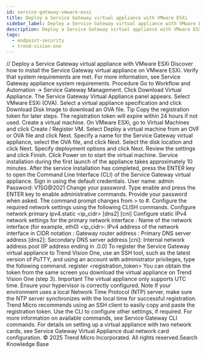 ```yaml
---
id: service-gateway-vmware-esxi
title: Deploy a Service Gateway virtual appliance with VMware ESXi
sidebar_label: Deploy a Service Gateway virtual appliance with VMware ESXi
description: Deploy a Service Gateway virtual appliance with VMware ESXi
tags:
  - endpoint-security
  - trend-vision-one
---
```


/*<![CDATA[*/ $('#title').html($('meta[name=map-description]').attr('content')); /*]]>*/ Deploy a Service Gateway virtual appliance with VMware ESXi Discover how to install the Service Gateway virtual appliance on VMware ESXi. Verify that system requirements are met. For more information, see Service Gateway appliance system requirements. Procedure Go to Workflow and Automation → Service Gateway Management. Click Download Virtual Appliance. The Service Gateway Virtual Appliance panel appears. Select VMware ESXi (OVA). Select a virtual appliance specification and click Download Disk Image to download an OVA file. Tip Copy the registration token for later steps. The registration token will expire within 24 hours if not used. Create a virtual machine. On VMware ESXi, go to Virtual Machines and click Create / Register VM. Select Deploy a virtual machine from an OVF or OVA file and click Next. Specify a name for the Service Gateway virtual appliance, select the OVA file, and click Next. Select the disk location and click Next. Specify deployment options and click Next. Review the settings and click Finish. Click Power on to start the virtual machine. Service installation during the first launch of the appliance takes approximately 10 minutes. After the service installation has completed, press the ENTER key to open the Command Line Interface (CLI) of the Service Gateway virtual appliance. Sign in using the default credentials. User name: admin Password: V1SG@2021 Change your password. Type enable and press the ENTER key to enable administrative commands. Provide your password when asked. The command prompt changes from > to #. Configure the required network settings using the following CLISH commands. Configure network primary ipv4.static <interface> <ip_cidr> <gateway> <dns1> [dns2] [cni] Configure static IPv4 network settings for the primary network interface <interface>: Name of the network interface (for example, eth0) <ip_cidr>: IPv4 address of the network interface in CIDR notation <gateway>: Gateway router address <dns1>: Primary DNS server address [dns2]: Secondary DNS server address [cni]: Internal network address pool (IP address ending in .0.0) To register the Service Gateway virtual appliance to Trend Vision One, use an SSH tool, such as the latest version of PuTTY, and using an account with administrator privileges, type the following command. register <registration_token> You can obtain the token from the same screen you download the virtual appliance on Trend Vision One (step 3). Important The virtual appliance only supports UTC time. Ensure your hypervisor is correctly configured. Note If your environment uses a local Network Time Protocol (NTP) server, make sure the NTP server synchronizes with the local time for successful registration. Trend Micro recommends using an SSH client to easily copy and paste the registration token. Use the CLI to configure other settings, if required. For more information on available commands, see Service Gateway CLI commands. For details on setting up a virtual appliance with two network cards, see Service Gateway Virtual Appliance dual network card configuration. © 2025 Trend Micro Incorporated. All rights reserved.Search Knowledge Base